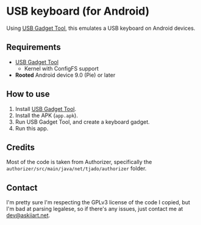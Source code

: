 # USB keyboard (for Android)

Using [USB Gadget Tool](https://github.com/tejado/android-usb-gadget), this emulates a USB keyboard on Android devices.

## Requirements
- [USB Gadget Tool](https://github.com/tejado/android-usb-gadget)
  - Kernel with ConfigFS support
- **Rooted** Android device 9.0 (Pie) or later

## How to use

1. Install [USB Gadget Tool](https://github.com/tejado/android-usb-gadget).
2. Install the APK (`app.apk`).
3. Run USB Gadget Tool, and create a keyboard gadget.
4. Run this app.

## Credits

Most of the code is taken from Authorizer, specifically the `authorizer/src/main/java/net/tjado/authorizer` folder.

## Contact

I'm pretty sure I'm respecting the GPLv3 license of the code I copied, but I'm bad at parsing legalese, so if there's any issues, just contact me at [dev@askiiart.net](mailto:dev@askiiart.net).
